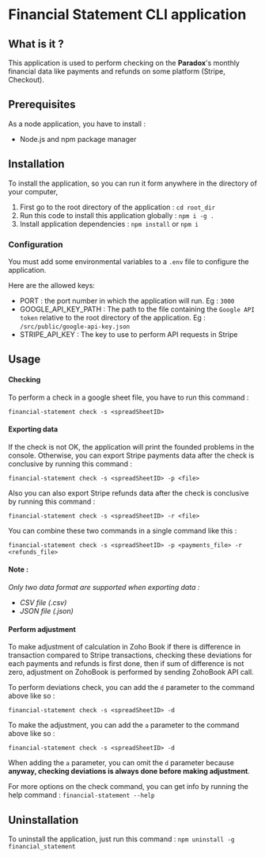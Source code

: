 # Financial Statement CLI application

## What is it ?
This application is used to perform checking on the **Paradox**'s monthly financial data like payments and refunds on some platform (Stripe, Checkout).

## Prerequisites
As a node application, you have to install :
- Node.js and npm package manager

## Installation
To install the application, so you can run it form anywhere in the directory of your computer,
1. First go to the root directory of the application : `cd root_dir`
2. Run this code to install this application globally : `npm i -g .`
3. Install application dependencies : `npm install` or `npm i`

### Configuration
You must add some environmental variables to a `.env` file to configure the application.

Here are the allowed keys:
- PORT : the port number in which the application will run. Eg : `3000`
- GOOGLE_API_KEY_PATH : The path to the file containing the `Google API token` relative to the root directory of the application. Eg : `/src/public/google-api-key.json`
- STRIPE_API_KEY : The key to use to perform API requests in Stripe

## Usage
#### Checking
To perform a check in a google sheet file, you have to run this command :

`financial-statement check -s <spreadSheetID>`

#### Exporting data
If the check is not OK, the application will print the founded problems in the console.
Otherwise, you can export Stripe payments data after the check is conclusive by running this command :

`financial-statement check -s <spreadSheetID> -p <file>`

Also you can also export Stripe refunds data after the check is conclusive by running this command :

`financial-statement check -s <spreadSheetID> -r <file>`

You can combine these two commands in a single command like this :

`financial-statement check -s <spreadSheetID> -p <payments_file> -r <refunds_file>`

#### Note : 
*Only two data format are supported when exporting data :*
- *CSV file (.csv)*
- *JSON file (.json)*

#### Perform adjustment
To make adjustment of calculation in Zoho Book if there is difference in transaction compared to Stripe transactions, checking these deviations for each payments and refunds is first done, then if sum of difference is not zero, adjustment on ZohoBook is performed by sending ZohoBook API call.

To perform deviations check, you can add the `d` parameter to the command above like so :

`financial-statement check -s <spreadSheetID> -d`

To make the adjustment, you can add the `a` parameter to the command above like so :

`financial-statement check -s <spreadSheetID> -d`

When adding the `a` parameter, you can omit the `d` parameter because **anyway, checking deviations is always done before making adjustment**.

For more options on the check command, you can get info by running the help command : `financial-statement --help`

## Uninstallation
To uninstall the application, just run this command :
`npm uninstall -g financial_statement`
